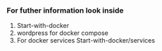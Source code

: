 ### For futher information look inside 
1. Start-with-docker
2. wordpress for docker compose
3. For docker services Start-with-docker/services